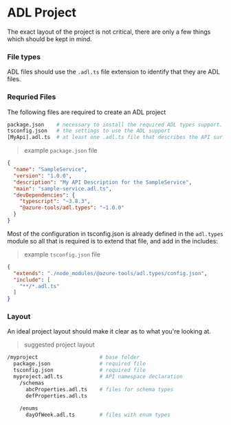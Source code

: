 # ADL Project 

The exact layout of the project is not critical, there are only a few things which should be kept in mind.

### File types
ADL files should use the `.adl.ts` file extension to identify that they are ADL files.

### Requried Files

The following files are required to create an ADL project

``` bash
package.json    # necessary to install the required ADL types support.
tsconfig.json   # the settings to use the ADL support
[MyApi].adl.ts  # at least one .adl.ts file that describes the API surface.
```

> example `package.json` file

``` json
{
  "name": "SampleService",
  "version": "1.0.0",
  "description": "My API Description for the SampleService",
  "main": "sample-service.adl.ts",
  "devDependencies": { 
    "typescript": "~3.8.3",
    "@azure-tools/adl.types": "~1.0.0"
  }
}
```

Most of the configuration in tsconfig.json is already defined in the `adl.types` module so
all that is required is to extend that file, and add in the includes:

> example `tsconfig.json` file

``` json
{
  "extends": "./node_modules/@azure-tools/adl.types/config.json",
  "include": [
    "**/*.adl.ts"
  ]
}
```

### Layout 
An ideal project layout should make it clear as to what you're looking at.

> suggested project layout

``` bash
/myproject                    # base folder
  package.json                # required file
  tsconfig.json               # required file
  myproject.adl.ts            # API namespace declaration
    /schemas
      abcProperties.adl.ts    # files for schema types
      defProperties.adl.ts
    
    /enums
      dayOfWeek.adl.ts        # files with enum types
```

